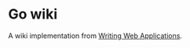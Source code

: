 # Go wiki

A wiki implementation from [Writing Web Applications](http://golang.org/doc/articles/wiki/).

